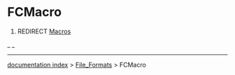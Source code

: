 # FCMacro
1.  REDIRECT [Macros](Macros.md)



_ _

---
[documentation index](../README.md) > [File_Formats](Category_File_Formats.md) > FCMacro
